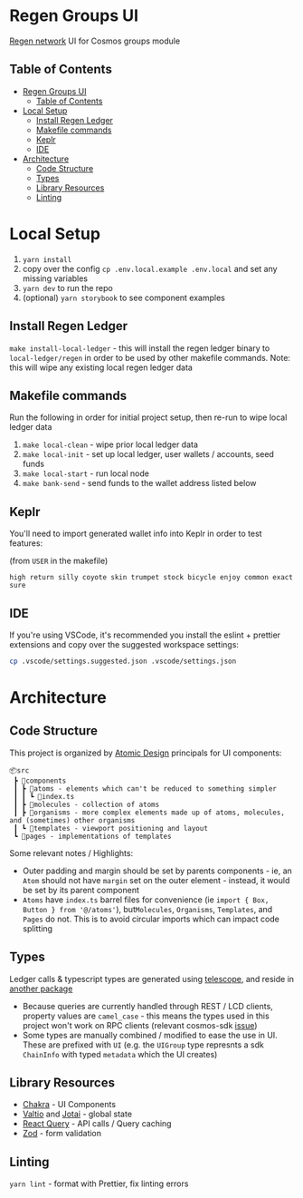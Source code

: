 # Regen Groups UI

[Regen network](https://regen.network/) UI for Cosmos groups module

## Table of Contents

- [Regen Groups UI](#regen-groups-ui)
  - [Table of Contents](#table-of-contents)
- [Local Setup](#local-setup)
  - [Install Regen Ledger](#install-regen-ledger)
  - [Makefile commands](#makefile-commands)
  - [Keplr](#keplr)
  - [IDE](#ide)
- [Architecture](#architecture)
  - [Code Structure](#code-structure)
  - [Types](#types)
  - [Library Resources](#library-resources)
  - [Linting](#linting)

# Local Setup

1. `yarn install`
2. copy over the config `cp .env.local.example .env.local` and set any missing variables
3. `yarn dev` to run the repo
4. (optional) `yarn storybook` to see component examples

## Install Regen Ledger

`make install-local-ledger` - this will install the regen ledger binary to `local-ledger/regen` in order to be used by other makefile commands. Note: this will wipe any existing local regen ledger data

## Makefile commands

Run the following in order for initial project setup, then re-run to wipe local ledger data

1. `make local-clean` - wipe prior local ledger data
2. `make local-init` - set up local ledger, user wallets / accounts, seed funds
3. `make local-start` - run local node
4. `make bank-send` - send funds to the wallet address listed below

## Keplr

You'll need to import generated wallet info into Keplr in order to test features:

(from `USER` in the makefile)

```
high return silly coyote skin trumpet stock bicycle enjoy common exact sure
```

## IDE

If you're using VSCode, it's recommended you install the eslint + prettier extensions and copy over the suggested workspace settings:

```sh
cp .vscode/settings.suggested.json .vscode/settings.json
```

# Architecture

## Code Structure

This project is organized by [Atomic Design](https://bradfrost.com/blog/post/atomic-web-design/) principals for UI components:

```
📦src
 ┣ 📂components
 ┃ ┣ 📂atoms - elements which can't be reduced to something simpler
 ┃ ┃ ┗ 📜index.ts
 ┃ ┣ 📂molecules - collection of atoms
 ┃ ┣ 📂organisms - more complex elements made up of atoms, molecules, and (sometimes) other organisms
 ┃ ┗ 📂templates - viewport positioning and layout
 ┗ 📂pages - implementations of templates
```

Some relevant notes / Highlights:

- Outer padding and margin should be set by parents components - ie, an `Atom` should not have `margin` set on the outer element - instead, it would be set by its parent component
- `Atoms` have `index.ts` barrel files for convenience (ie `import { Box, Button } from '@/atoms'`), but`Molecules`, `Organisms`, `Templates`, and `Pages` do not. This is to avoid circular imports which can impact code splitting

## Types

Ledger calls & typescript types are generated using [telescope](https://github.com/osmosis-labs/telescope), and reside in [another package](https://github.com/haveanicedavid/cosmos-groups-ts)

- Because queries are currently handled through REST / LCD clients, property values are `camel_case` - this means the types used in this project won't work on RPC clients (relevant cosmos-sdk [issue](https://github.com/cosmos/cosmos-sdk/issues/8055))
- Some types are manually combined / modified to ease the use in UI. These are prefixed with `UI` (e.g. the `UIGroup` type represnts a sdk `ChainInfo` with typed `metadata` which the UI creates)

## Library Resources

- [Chakra](https://chakra-ui.com/) - UI Components
- [Valtio](https://valtio.pmnd.rs/) and [Jotai](https://jotai.org/) - global state
- [React Query](https://tanstack.com/query/v4) - API calls / Query caching
- [Zod](https://github.com/colinhacks/zod) - form validation

## Linting

`yarn lint` - format with Prettier, fix linting errors
